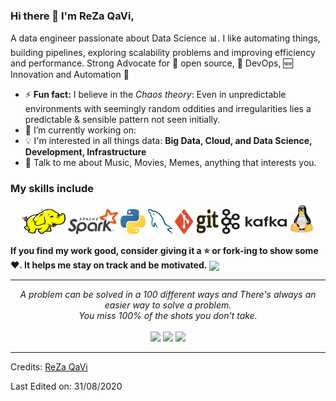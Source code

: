 ### Hi there 👋 I'm ReZa QaVi,

A data engineer passionate about Data Science :bar_chart:. I like automating things, building pipelines, exploring scalability problems and improving efficiency and performance. Strong Advocate for 📜 open source, 🚀 DevOps, :new: Innovation and Automation :robot:

- ⚡ **Fun fact:** I believe in the _Chaos theory_: Even in unpredictable environments with seemingly random oddities and irregularities lies a predictable & sensible pattern not seen initially.
- 🔭 I’m currently working on:
- :bulb: I'm interested in all things data: **Big Data, Cloud, and Data Science, Development, Infrastructure**
- 💬 Talk to me about Music, Movies, Memes, anything that interests you.

### My skills include

<p align="center">
	<img title="Hadoop" alt="Hadoop" src="./assets/hadoop.svg" width="70" height="40" />
	<img title="Spark" alt="Spark" src="./assets/apache_spark.svg" width="80" height="40" />
	<img title="Python" alt="Python" src="./assets/python.svg" width="40" height="40" />
	<img title="MySQL" alt="MySQL" src="./assets/mysql.svg" width="40" height="40" />
	<img title="Git" alt="Git" src="./assets/git.svg" width="70" height="40" />
	<img title="Kafka" alt="Kafka" src="./assets/kafka.svg" width="105" height="40" />
	<img title="linux" alt="linux" src="./assets/linux-tux.svg" width="40" />
</p>

**If you find my work good, consider giving it a :star: or fork-ing to show some :heart:. It helps me stay on track and be motivated.**
<img width="50%" align="center" src="https://github-readme-stats.vercel.app/api?username=RezaQavi-Git&show_icons=true&hide_border=true" />

<hr>

<p align="center">
   <i>A problem can be solved in a 100 different ways and There's always an easier way to solve a problem.</i>
   <br>
   <i>You miss 100% of the shots you don't take.</i>
   <br>
<br>	
<a target="_blank" href="https://www.linkedin.com/in/rezaqavi/"><img src="https://img.shields.io/badge/-LinkedIn-0077B5?style=for-the-badge&logo=Linkedin&logoColor=white"></img></a>
<a target="_blank" href="mailto:rezaqavi1379@gmail.com"><img src="https://img.shields.io/badge/-Gmail-D14836?style=for-the-badge&logo=Gmail&logoColor=white"></img></a>
<a target="_blank" href="https://twitter.com/kalaghsardargom"><img src="https://img.shields.io/badge/-Twitter-1DA1F2?style=for-the-badge&logo=Twitter&logoColor=white"></img></a>
<br>
</p>

---

Credits: [ReZa QaVi](https://github.com/RezaQaVi-Git)

Last Edited on: 31/08/2020
